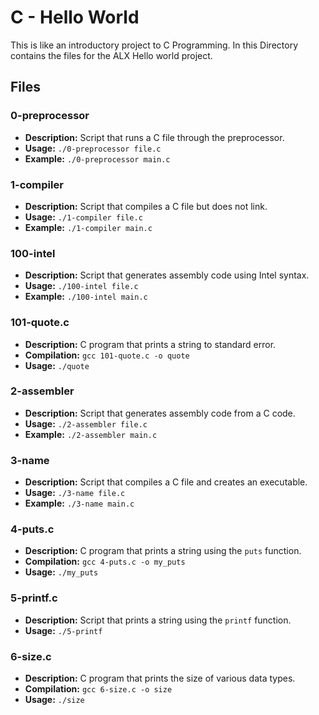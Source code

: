 # C - Hello World

This is like an introductory project to C Programming. In this Directory contains the files for the ALX Hello world project.

## Files

### 0-preprocessor

- **Description:** Script that runs a C file through the preprocessor.
- **Usage:** `./0-preprocessor file.c`
- **Example:** `./0-preprocessor main.c`

### 1-compiler

- **Description:** Script that compiles a C file but does not link.
- **Usage:** `./1-compiler file.c`
- **Example:** `./1-compiler main.c`

### 100-intel

- **Description:** Script that generates assembly code using Intel syntax.
- **Usage:** `./100-intel file.c`
- **Example:** `./100-intel main.c`

### 101-quote.c

- **Description:** C program that prints a string to standard error.
- **Compilation:** `gcc 101-quote.c -o quote`
- **Usage:** `./quote`

### 2-assembler

- **Description:** Script that generates assembly code from a C code.
- **Usage:** `./2-assembler file.c`
- **Example:** `./2-assembler main.c`

### 3-name

- **Description:** Script that compiles a C file and creates an executable.
- **Usage:** `./3-name file.c`
- **Example:** `./3-name main.c`

### 4-puts.c

- **Description:** C program that prints a string using the `puts` function.
- **Compilation:** `gcc 4-puts.c -o my_puts`
- **Usage:** `./my_puts`

### 5-printf.c

- **Description:** Script that prints a string using the `printf` function.
- **Usage:** `./5-printf`

### 6-size.c

- **Description:** C program that prints the size of various data types.
- **Compilation:** `gcc 6-size.c -o size`
- **Usage:** `./size`


